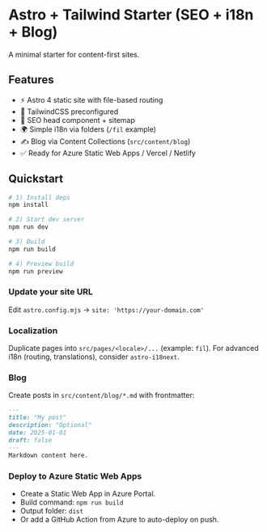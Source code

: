 # Astro + Tailwind Starter (SEO + i18n + Blog)

A minimal starter for content-first sites.

## Features
- ⚡ Astro 4 static site with file-based routing
- 🎨 TailwindCSS preconfigured
- 🧠 SEO head component + sitemap
- 🌍 Simple i18n via folders (`/fil` example)
- ✍️ Blog via Content Collections (`src/content/blog`)
- ✅ Ready for Azure Static Web Apps / Vercel / Netlify

## Quickstart
```bash
# 1) Install deps
npm install

# 2) Start dev server
npm run dev

# 3) Build
npm run build

# 4) Preview build
npm run preview
```

### Update your site URL
Edit `astro.config.mjs` -> `site: 'https://your-domain.com'`

### Localization
Duplicate pages into `src/pages/<locale>/...` (example: `fil`).
For advanced i18n (routing, translations), consider `astro-i18next`.

### Blog
Create posts in `src/content/blog/*.md` with frontmatter:
```md
---
title: "My post"
description: "Optional"
date: 2025-01-01
draft: false
---
Markdown content here.
```

### Deploy to Azure Static Web Apps
- Create a Static Web App in Azure Portal.
- Build command: `npm run build`
- Output folder: `dist`
- Or add a GitHub Action from Azure to auto-deploy on push.
